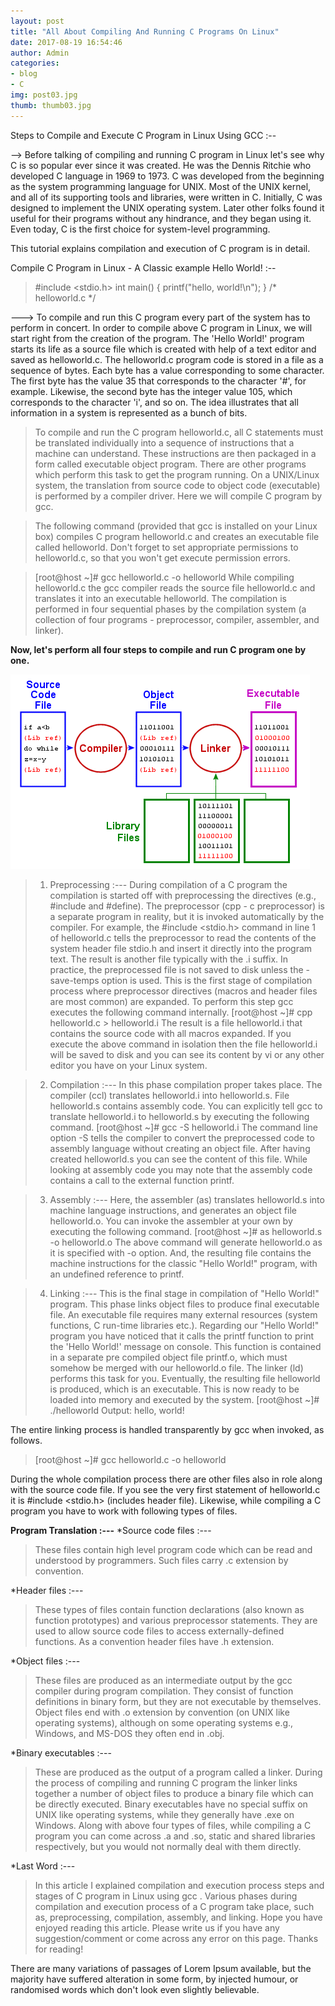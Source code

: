 ```yaml
---
layout: post
title: "All About Compiling And Running C Programs On Linux"
date: 2017-08-19 16:54:46
author: Admin
categories:
- blog 
- C
img: post03.jpg
thumb: thumb03.jpg
---
```


Steps to Compile and Execute C Program in Linux Using GCC :--


--> Before talking of compiling and running C program in Linux let's see why C is so popular ever since it was created. He was the Dennis Ritchie who developed C language in 1969 to 1973. C was developed from the beginning as the system programming language for UNIX. Most of the UNIX kernel, and all of its supporting tools and libraries, were written in C. Initially, C was designed to implement the UNIX operating system. Later other folks found it useful for their programs without any hindrance, and they began using it. Even today, C is the first choice for system-level programming.

This tutorial explains compilation and execution of C program is in detail.<!--more-->

Compile C Program in Linux - A Classic example Hello World! :--


>#include <stdio.h>
int main()
{
printf("hello, world!\n");
}
/* helloworld.c */


---> To compile and run this C program every part of the system has to perform in concert. In order to compile above C program in Linux, we will start right from the creation of the program. The 'Hello World!' program starts its life as a source file which is created with help of a text editor and saved as helloworld.c. The helloworld.c program code is stored in a file as a sequence of bytes. Each byte has a value corresponding to some character. The first byte has the value 35 that corresponds to the character '#', for example. Likewise, the second byte has the integer value 105, which corresponds to the character 'i', and so on. The idea illustrates that all information in a system is represented as a bunch of bits.


> To compile and run the C program helloworld.c, all C statements must be translated individually into a sequence of instructions that a machine can understand. These instructions are then packaged in a form called executable object program. There are other programs which perform this task to get the program running. On a UNIX/Linux system, the translation from source code to object code (executable) is performed by a compiler driver. Here we will compile C program by gcc.


> The following command (provided that gcc is installed on your Linux box) compiles C program helloworld.c and creates an executable file called helloworld. Don't forget to set appropriate permissions to helloworld.c, so that you won't get execute permission errors.

>[root@host ~]# gcc helloworld.c -o helloworld
>While compiling helloworld.c the gcc compiler reads the source file helloworld.c and translates it into an executable helloworld. The compilation is performed in four sequential phases by the compilation system (a collection of four programs - preprocessor, compiler, assembler, and linker).

**Now, let's perform all four steps to compile and run C program one by one.**

![comile](/assets/img/blog/compile.gif)

>1. Preprocessing :---
During compilation of a C program the compilation is started off with preprocessing the directives (e.g., #include and #define). The preprocessor (cpp - c preprocessor) is a separate program in reality, but it is invoked automatically by the compiler. For example, the #include <stdio.h> command in line 1 of helloworld.c tells the preprocessor to read the contents of the system header file stdio.h and insert it directly into the program text. The result is another file typically with the .i suffix. In practice, the preprocessed file is not saved to disk unless the -save-temps option is used.
This is the first stage of compilation process where preprocessor directives (macros and header files are most common) are expanded. To perform this step gcc executes the following command internally.
[root@host ~]# cpp helloworld.c > helloworld.i
The result is a file helloworld.i that contains the source code with all macros expanded. If you execute the above command in isolation then the file helloworld.i will be saved to disk and you can see its content by vi or any other editor you have on your Linux system.

>2. Compilation :---
In this phase compilation proper takes place. The compiler (ccl) translates helloworld.i into helloworld.s. File helloworld.s contains assembly code. You can explicitly tell gcc to translate helloworld.i to helloworld.s by executing the following command.
>[root@host ~]# gcc -S helloworld.i
The command line option -S tells the compiler to convert the preprocessed code to assembly language without creating an object file. After having created helloworld.s you can see the content of this file. While looking at assembly code you may note that the assembly code contains a call to the external function printf.

>3. Assembly :---
Here, the assembler (as) translates helloworld.s into machine language instructions, and generates an object file helloworld.o. You can invoke the assembler at your own by executing the following command.
>[root@host ~]# as helloworld.s -o helloworld.o
The above command will generate helloworld.o as it is specified with -o option. And, the resulting file contains the machine instructions for the classic "Hello World!" program, with an undefined reference to printf.

>4. Linking :---
This is the final stage in compilation of "Hello World!" program. This phase links object files to produce final executable file. An executable file requires many external resources (system functions, C run-time libraries etc.). Regarding our "Hello World!" program you have noticed that it calls the printf function to print the 'Hello World!' message on console. This function is contained in a separate pre compiled object file printf.o, which must somehow be merged with our helloworld.o file. The linker (ld) performs this task for you. Eventually, the resulting file helloworld is produced, which is an executable. This is now ready to be loaded into memory and executed by the system.
>[root@host ~]# ./helloworld
Output:
hello, world!

The entire linking process is handled transparently by gcc when invoked, as follows.
>[root@host ~]# gcc helloworld.c -o helloworld

During the whole compilation process there are other files also in role along with the source code file. If you see the very first statement of helloworld.c it is #include <stdio.h> (includes header file). Likewise, while compiling a C program you have to work with following types of files.

**Program Translation :---**
*Source code files :---
> These files contain high level program code which can be read and understood by programmers. Such files carry .c extension by convention.

*Header files :---
> These types of files contain function declarations (also known as function prototypes) and various preprocessor statements. They are used to allow source code files to access externally-defined functions. As a convention header files have .h extension.

*Object files :---
> These files are produced as an intermediate output by the gcc compiler during program compilation. They consist of function definitions in binary form, but they are not executable by themselves. Object files end with .o extension by convention (on UNIX like operating systems), although on some operating systems e.g., Windows, and MS-DOS they often end in .obj.

*Binary executables :---
> These are produced as the output of a program called a linker. During the process of compiling and running C program the linker links together a number of object files to produce a binary file which can be directly executed. Binary executables have no special suffix on UNIX like operating systems, while they generally have .exe on Windows.
Along with above four types of files, while compiling a C program you can come across .a and .so, static and shared libraries respectively, but you would not normally deal with them directly.

*Last Word :---
>In this article I explained compilation and execution process steps and stages of C program in Linux using gcc . Various phases during compilation and execution process of a C program take place, such as, preprocessing, compilation, assembly, and linking. Hope you have enjoyed reading this article. Please write us if you have any suggestion/comment or come across any error on this page. Thanks for reading!

There are many variations of passages of Lorem Ipsum available, but the majority have suffered alteration in some form, by injected humour, or randomised words which don't look even slightly believable.

[hampden]: https://github.com/jekyll/jekyll
